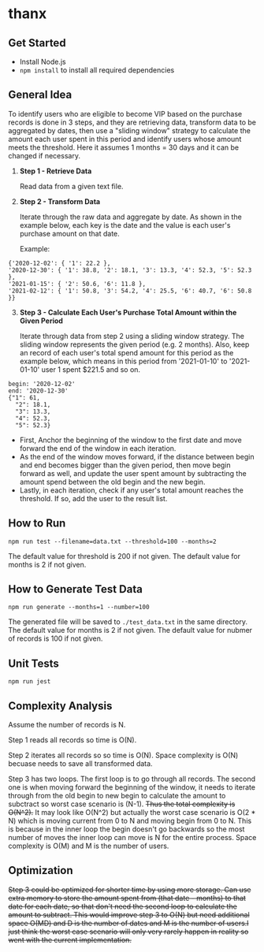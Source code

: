 # thanx

## Get Started
- Install Node.js
- `npm install` to install all required dependencies

## General Idea

To identify users who are eligible to become VIP based on the purchase records is done in 3 steps, and they are retrieving data, transform data to be aggregated by dates, then use a "sliding window" strategy to calculate the amount each user spent in this period and identify users whose amount meets the threshold. Here it assumes 1 months = 30 days and it can be changed if necessary.

1. **Step 1 - Retrieve Data**
 
   Read data from a given text file.

2. **Step 2 - Transform Data**
 
   Iterate through the raw data and aggregate by date. As shown in the example below, each key is the date and the value is each user's purchase amount on that date.

   Example:
```
{'2020-12-02': { '1': 22.2 },
'2020-12-30': { '1': 38.8, '2': 18.1, '3': 13.3, '4': 52.3, '5': 52.3 },
'2021-01-15': { '2': 50.6, '6': 11.8 },
'2021-02-12': { '1': 50.8, '3': 54.2, '4': 25.5, '6': 40.7, '6': 50.8 }}
```

3. **Step 3 - Calculate Each User's Purchase Total Amount within the Given Period**
 
   Iterate through data from step 2 using a sliding window strategy. The sliding window represents the given period (e.g. 2 months). Also, keep an record of each user's total spend amount for this period as the example below, which means in this period from '2021-01-10' to '2021-01-10' user 1 spent $221.5 and so on.

```
begin: '2020-12-02'
end: '2020-12-30'
{"1": 61,
  "2": 18.1,
  "3": 13.3,
  "4": 52.3,
  "5": 52.3}
```

* First, Anchor the beginning of the window to the first date and move forward the end of the window in each iteration.  
* As the end of the window moves forward, if the distance between begin and end becomes bigger than the given period, then move begin forward as well, and update the user spent amount by subtracting the amount spend between the old begin and the new begin.
* Lastly, in each iteration, check if any user's total amount reaches the threshold. If so, add the user to the result list.


## How to Run
```npm run test --filename=data.txt --threshold=100 --months=2```

The default value for threshold is 200 if not given.
The default value for months is 2 if not given.

## How to Generate Test Data
```npm run generate --months=1 --number=100```

The generated file will be saved to ```./test_data.txt``` in the same directory.
The default value for months is 2 if not given.
The default value for nubmer of records is 100 if not given.

## Unit Tests
```npm run jest```

## Complexity Analysis
Assume the number of records is N.

Step 1 reads all records so time is O(N).

Step 2 iterates all records so so time is O(N). Space complexity is O(N) becuase needs to save all transformed data.

Step 3 has two loops. The first loop is to go through all records. The second one is when moving forward the beginning of the window, it needs to iterate through from the old begin to new begin to calculate the amount to subctract so worst case scenario is (N-1). ~~Thus the total complexity is O(N^2).~~ It may look like O(N^2) but actually the worst case scenario is O(2 * N) which is moving current from 0 to N and moving begin from 0 to N. This is because in the inner loop the begin doesn't go backwards so the most number of moves the inner loop can move is N for the entire process. Space complexity is O(M) and M is the number of users.

## Optimization
~~Step 3 could be optimized for shorter time by using more storage. Can use extra memory to store the amount spent from (that date - months) to that date for each date, so that don't need the second loop to calculate the amount to subtract. This would improve step 3 to O(N) but need additional space O(MD) and D is the number of dates and M is the number of users.I just think the worst case scenario will only very rarely happen in reality so went with the current implementation.~~
